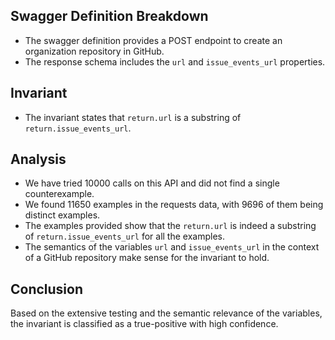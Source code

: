 ## Swagger Definition Breakdown
- The swagger definition provides a POST endpoint to create an organization repository in GitHub.
- The response schema includes the `url` and `issue_events_url` properties.

## Invariant
- The invariant states that `return.url` is a substring of `return.issue_events_url`.

## Analysis
- We have tried 10000 calls on this API and did not find a single counterexample.
- We found 11650 examples in the requests data, with 9696 of them being distinct examples.
- The examples provided show that the `return.url` is indeed a substring of `return.issue_events_url` for all the examples.
- The semantics of the variables `url` and `issue_events_url` in the context of a GitHub repository make sense for the invariant to hold.

## Conclusion
Based on the extensive testing and the semantic relevance of the variables, the invariant is classified as a true-positive with high confidence.
